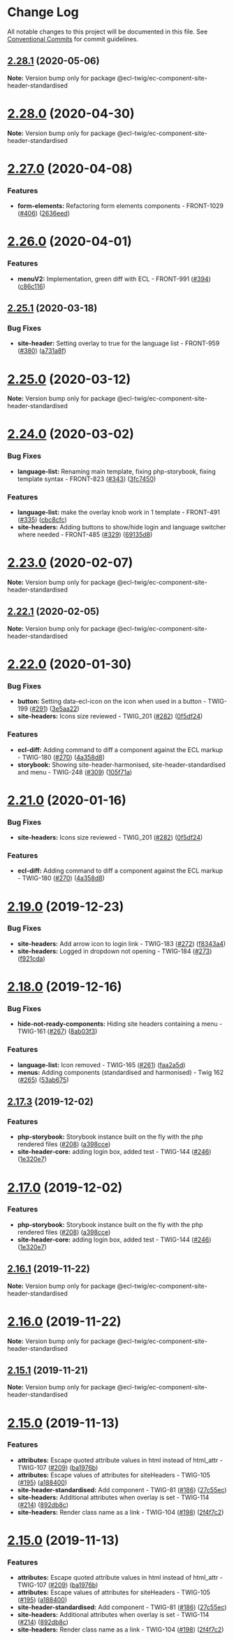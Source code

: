# Change Log

All notable changes to this project will be documented in this file.
See [Conventional Commits](https://conventionalcommits.org) for commit guidelines.

## [2.28.1](https://github.com/ec-europa/ecl-twig/compare/v2.28.0...v2.28.1) (2020-05-06)

**Note:** Version bump only for package @ecl-twig/ec-component-site-header-standardised

# [2.28.0](https://github.com/ec-europa/ecl-twig/compare/v2.27.0...v2.28.0) (2020-04-30)

**Note:** Version bump only for package @ecl-twig/ec-component-site-header-standardised

# [2.27.0](https://github.com/ec-europa/ecl-twig/compare/v2.26.0...v2.27.0) (2020-04-08)

### Features

- **form-elements:** Refactoring form elements components - FRONT-1029 ([#406](https://github.com/ec-europa/ecl-twig/issues/406)) ([2636eed](https://github.com/ec-europa/ecl-twig/commit/2636eede836bf97c3cf8755dc24ae88a4a031dfc))

# [2.26.0](https://github.com/ec-europa/ecl-twig/compare/v2.25.1...v2.26.0) (2020-04-01)

### Features

- **menuV2:** Implementation, green diff with ECL - FRONT-991 ([#394](https://github.com/ec-europa/ecl-twig/issues/394)) ([c86c116](https://github.com/ec-europa/ecl-twig/commit/c86c116dc57d4b80499c1b760a638b90462aed46))

## [2.25.1](https://github.com/ec-europa/ecl-twig/compare/v2.25.0...v2.25.1) (2020-03-18)

### Bug Fixes

- **site-header:** Setting overlay to true for the language list - FRONT-959 ([#380](https://github.com/ec-europa/ecl-twig/issues/380)) ([a731a8f](https://github.com/ec-europa/ecl-twig/commit/a731a8f65d90fdf69ca424a855c45ff6ab5258a1))

# [2.25.0](https://github.com/ec-europa/ecl-twig/compare/v2.24.0...v2.25.0) (2020-03-12)

**Note:** Version bump only for package @ecl-twig/ec-component-site-header-standardised

# [2.24.0](https://github.com/ec-europa/ecl-twig/compare/v2.23.0...v2.24.0) (2020-03-02)

### Bug Fixes

- **language-list:** Renaming main template, fixing php-storybook, fixing template syntax - FRONT-823 ([#343](https://github.com/ec-europa/ecl-twig/issues/343)) ([3fc7450](https://github.com/ec-europa/ecl-twig/commit/3fc7450cafcdfe7657bfe65f0074bad24ae29382))

### Features

- **language-list:** make the overlay knob work in 1 template - FRONT-491 ([#335](https://github.com/ec-europa/ecl-twig/issues/335)) ([cbc8cfc](https://github.com/ec-europa/ecl-twig/commit/cbc8cfced3d8828d5f1be24d36b7597b444c2f49))
- **site-headers:** Adding buttons to show/hide login and language switcher where needed - FRONT-485 ([#329](https://github.com/ec-europa/ecl-twig/issues/329)) ([69135d8](https://github.com/ec-europa/ecl-twig/commit/69135d8e9fd899fbde4189b7cc4108d1e2e3dc5f))

# [2.23.0](https://github.com/ec-europa/ecl-twig/compare/v2.22.1...v2.23.0) (2020-02-07)

**Note:** Version bump only for package @ecl-twig/ec-component-site-header-standardised

## [2.22.1](https://github.com/ec-europa/ecl-twig/compare/v2.22.0...v2.22.1) (2020-02-05)

**Note:** Version bump only for package @ecl-twig/ec-component-site-header-standardised

# [2.22.0](https://github.com/ec-europa/ecl-twig/compare/v2.19.0...v2.22.0) (2020-01-30)

### Bug Fixes

- **button:** Setting data-ecl-icon on the icon when used in a button - TWIG-199 ([#291](https://github.com/ec-europa/ecl-twig/issues/291)) ([3e5aa22](https://github.com/ec-europa/ecl-twig/commit/3e5aa2250468cb68b59338ccb5dab725aeea2fb1))
- **site-headers:** Icons size reviewed - TWIG_201 ([#282](https://github.com/ec-europa/ecl-twig/issues/282)) ([0f5df24](https://github.com/ec-europa/ecl-twig/commit/0f5df24f9171f1f2d93cc442071f1c08e10f082d))

### Features

- **ecl-diff:** Adding command to diff a component against the ECL markup - TWIG-180 ([#270](https://github.com/ec-europa/ecl-twig/issues/270)) ([4a358d8](https://github.com/ec-europa/ecl-twig/commit/4a358d8cc53a731af9613d1bd776394b043a9ac5))
- **storybook:** Showing site-header-harmonised, site-header-standardised and menu - TWIG-248 ([#309](https://github.com/ec-europa/ecl-twig/issues/309)) ([105f71a](https://github.com/ec-europa/ecl-twig/commit/105f71a74ceeeed444b5076a6172200c7648e7c8))

# [2.21.0](https://github.com/ec-europa/ecl-twig/compare/v2.19.0...v2.21.0) (2020-01-16)

### Bug Fixes

- **site-headers:** Icons size reviewed - TWIG_201 ([#282](https://github.com/ec-europa/ecl-twig/issues/282)) ([0f5df24](https://github.com/ec-europa/ecl-twig/commit/0f5df24f9171f1f2d93cc442071f1c08e10f082d))

### Features

- **ecl-diff:** Adding command to diff a component against the ECL markup - TWIG-180 ([#270](https://github.com/ec-europa/ecl-twig/issues/270)) ([4a358d8](https://github.com/ec-europa/ecl-twig/commit/4a358d8cc53a731af9613d1bd776394b043a9ac5))

# [2.19.0](https://github.com/ec-europa/ecl-twig/compare/v2.18.0...v2.19.0) (2019-12-23)

### Bug Fixes

- **site-headers:** Add arrow icon to login link - TWIG-183 ([#272](https://github.com/ec-europa/ecl-twig/issues/272)) ([f8343a4](https://github.com/ec-europa/ecl-twig/commit/f8343a4dc03df66f5d0bf38a2ef113d51a23c379))
- **site-headers:** Logged in dropdown not opening - TWIG-184 ([#273](https://github.com/ec-europa/ecl-twig/issues/273)) ([f921cda](https://github.com/ec-europa/ecl-twig/commit/f921cda83e9c491e33bba5eeeaf7571f60d7c1bb))

# [2.18.0](https://github.com/ec-europa/ecl-twig/compare/v2.17.3...v2.18.0) (2019-12-16)

### Bug Fixes

- **hide-not-ready-components:** Hiding site headers containing a menu - TWIG-161 ([#267](https://github.com/ec-europa/ecl-twig/issues/267)) ([8ab03f3](https://github.com/ec-europa/ecl-twig/commit/8ab03f31b8387251fa6a22056e1730ccf5b9fff9))

### Features

- **language-list:** Icon removed - TWIG-165 ([#261](https://github.com/ec-europa/ecl-twig/issues/261)) ([faa2a5d](https://github.com/ec-europa/ecl-twig/commit/faa2a5dea84a087cd2ae9326c30e0ebc62fc0666))
- **menus:** Adding components (standardised and harmonised) - Twig 162 ([#265](https://github.com/ec-europa/ecl-twig/issues/265)) ([53ab675](https://github.com/ec-europa/ecl-twig/commit/53ab67551dc74d17b99f108336ef641a0401673c))

## [2.17.3](https://github.com/ec-europa/ecl-twig/compare/v2.16.0...v2.17.3) (2019-12-02)

### Features

- **php-storybook:** Storybook instance built on the fly with the php rendered files ([#208](https://github.com/ec-europa/ecl-twig/issues/208)) ([a398cce](https://github.com/ec-europa/ecl-twig/commit/a398cce006853e9db2aa95bd31ba923fed05e8c1))
- **site-header-core:** adding login box, added test - TWIG-144 ([#246](https://github.com/ec-europa/ecl-twig/issues/246)) ([1e320e7](https://github.com/ec-europa/ecl-twig/commit/1e320e7d90c4e7abc6caaeb812939fb670ff1ef9))

# [2.17.0](https://github.com/ec-europa/ecl-twig/compare/v2.16.0...v2.17.0) (2019-12-02)

### Features

- **php-storybook:** Storybook instance built on the fly with the php rendered files ([#208](https://github.com/ec-europa/ecl-twig/issues/208)) ([a398cce](https://github.com/ec-europa/ecl-twig/commit/a398cce006853e9db2aa95bd31ba923fed05e8c1))
- **site-header-core:** adding login box, added test - TWIG-144 ([#246](https://github.com/ec-europa/ecl-twig/issues/246)) ([1e320e7](https://github.com/ec-europa/ecl-twig/commit/1e320e7d90c4e7abc6caaeb812939fb670ff1ef9))

## [2.16.1](https://github.com/ec-europa/ecl-twig/compare/v2.15.1...v2.16.1) (2019-11-22)

**Note:** Version bump only for package @ecl-twig/ec-component-site-header-standardised

# [2.16.0](https://github.com/ec-europa/ecl-twig/compare/v2.15.1...v2.16.0) (2019-11-22)

**Note:** Version bump only for package @ecl-twig/ec-component-site-header-standardised

## [2.15.1](https://github.com/ec-europa/ecl-twig/compare/v2.15.0...v2.15.1) (2019-11-21)

**Note:** Version bump only for package @ecl-twig/ec-component-site-header-standardised

# [2.15.0](https://github.com/ec-europa/ecl-twig/compare/v2.11.2...v2.15.0) (2019-11-13)

### Features

- **attributes:** Escape quoted attribute values in html instead of html_attr - TWIG-107 ([#209](https://github.com/ec-europa/ecl-twig/issues/209)) ([ba1976b](https://github.com/ec-europa/ecl-twig/commit/ba1976b))
- **attributes:** Escape values of attributes for siteHeaders - TWIG-105 ([#195](https://github.com/ec-europa/ecl-twig/issues/195)) ([a188400](https://github.com/ec-europa/ecl-twig/commit/a188400))
- **site-header-standardised:** Add component - TWIG-81 ([#186](https://github.com/ec-europa/ecl-twig/issues/186)) ([27c55ec](https://github.com/ec-europa/ecl-twig/commit/27c55ec))
- **site-headers:** Additional attributes when overlay is set - TWIG-114 ([#214](https://github.com/ec-europa/ecl-twig/issues/214)) ([892db8c](https://github.com/ec-europa/ecl-twig/commit/892db8c))
- **site-headers:** Render class name as a link - TWIG-104 ([#198](https://github.com/ec-europa/ecl-twig/issues/198)) ([2f4f7c2](https://github.com/ec-europa/ecl-twig/commit/2f4f7c2))

# [2.15.0](https://github.com/ec-europa/ecl-twig/compare/v2.11.2...v2.15.0) (2019-11-13)

### Features

- **attributes:** Escape quoted attribute values in html instead of html_attr - TWIG-107 ([#209](https://github.com/ec-europa/ecl-twig/issues/209)) ([ba1976b](https://github.com/ec-europa/ecl-twig/commit/ba1976bdab9dc0d5c5ed94231a40762874f030a4))
- **attributes:** Escape values of attributes for siteHeaders - TWIG-105 ([#195](https://github.com/ec-europa/ecl-twig/issues/195)) ([a188400](https://github.com/ec-europa/ecl-twig/commit/a188400ef9e9dd58e370b8bc3373d6e4e66c34fb))
- **site-header-standardised:** Add component - TWIG-81 ([#186](https://github.com/ec-europa/ecl-twig/issues/186)) ([27c55ec](https://github.com/ec-europa/ecl-twig/commit/27c55ec61dc0ddc14dc675f5ff28ee28bd7f1f20))
- **site-headers:** Additional attributes when overlay is set - TWIG-114 ([#214](https://github.com/ec-europa/ecl-twig/issues/214)) ([892db8c](https://github.com/ec-europa/ecl-twig/commit/892db8c417686a65ce928dc3683b09aece4e950f))
- **site-headers:** Render class name as a link - TWIG-104 ([#198](https://github.com/ec-europa/ecl-twig/issues/198)) ([2f4f7c2](https://github.com/ec-europa/ecl-twig/commit/2f4f7c273711078d55f6c88c81441a1a9d5091a5))
